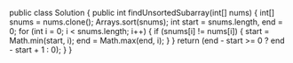 public class Solution {
public int findUnsortedSubarray(int[] nums) {
int[] snums = nums.clone();
Arrays.sort(snums);
int start = snums.length, end = 0;
for (int i = 0; i < snums.length; i++) {
if (snums[i] != nums[i]) {
start = Math.min(start, i);
end = Math.max(end, i);
}
}
return (end - start >= 0 ? end - start + 1 : 0);
}
}